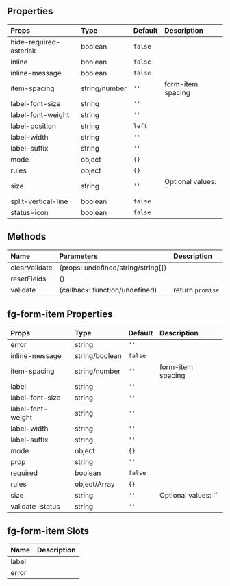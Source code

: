## Properties

|Props|Type|Default|Description|
|:--|:--|:--|:--|
|hide-required-asterisk|boolean|`false`||
|inline|boolean|`false`||
|inline-message|boolean|`false`||
|item-spacing|string/number|`''`|form-item spacing|
|label-font-size|string|`''`||
|label-font-weight|string|`''`||
|label-position|string|`left`||
|label-width|string|`''`||
|label-suffix|string|`''`||
|mode|object|`{}`||
|rules|object|`{}`||
|size|string|`''`|Optional values: ``|
|split-vertical-line|boolean|`false`||
|status-icon|boolean|`false`||

## Methods

|Name|Parameters|Description|
|:--|:--|:--|
|clearValidate|(props: undefined/string/string\[\])||
|resetFields|()||
|validate|(callback: function/undefined)|return `promise`|

## fg-form-item Properties

|Props|Type|Default|Description|
|:--|:--|:--|:--|
|error|string|`''`||
|inline-message|string/boolean|`false`||
|item-spacing|string/number|`''`|form-item spacing|
|label|string|`''`||
|label-font-size|string|`''`||
|label-font-weight|string|`''`||
|label-width|string|`''`||
|label-suffix|string|`''`||
|mode|object|`{}`||
|prop|string|`''`||
|required|boolean|`false`||
|rules|object/Array|`{}`||
|size|string|`''`|Optional values: ``|
|validate-status|string|`''`||

## fg-form-item Slots

|Name|Description|
|:--|:--|
|label||
|error||
